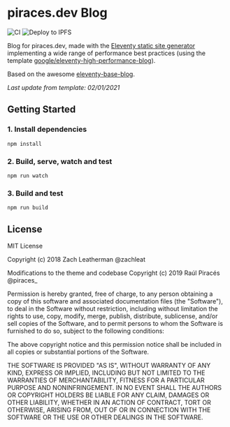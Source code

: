 # piraces.dev Blog

![CI](https://github.com/piraces/blog/workflows/CI/badge.svg)
![Deploy to IPFS](https://github.com/piraces/blog/workflows/Deploy%20to%20IPFS/badge.svg)

Blog for piraces.dev, made with the [Eleventy static site generator](https://www.11ty.dev/) implementing a wide range of performance best practices (using the template [google/eleventy-high-performance-blog](https://github.com/google/eleventy-high-performance-blog)).

Based on the awesome [eleventy-base-blog](https://github.com/11ty/eleventy-base-blog).

*Last update from template: 02/01/2021*

## Getting Started

### 1. Install dependencies

```
npm install
```

### 2. Build, serve, watch and test
```
npm run watch
```

### 3. Build and test
```
npm run build
```

## License

MIT License

Copyright (c) 2018 Zach Leatherman @zachleat

Modifications to the theme and codebase Copyright (c) 2019 Raúl Piracés @piraces_

Permission is hereby granted, free of charge, to any person obtaining a copy
of this software and associated documentation files (the "Software"), to deal
in the Software without restriction, including without limitation the rights
to use, copy, modify, merge, publish, distribute, sublicense, and/or sell
copies of the Software, and to permit persons to whom the Software is
furnished to do so, subject to the following conditions:

The above copyright notice and this permission notice shall be included in all
copies or substantial portions of the Software.

THE SOFTWARE IS PROVIDED "AS IS", WITHOUT WARRANTY OF ANY KIND, EXPRESS OR
IMPLIED, INCLUDING BUT NOT LIMITED TO THE WARRANTIES OF MERCHANTABILITY,
FITNESS FOR A PARTICULAR PURPOSE AND NONINFRINGEMENT. IN NO EVENT SHALL THE
AUTHORS OR COPYRIGHT HOLDERS BE LIABLE FOR ANY CLAIM, DAMAGES OR OTHER
LIABILITY, WHETHER IN AN ACTION OF CONTRACT, TORT OR OTHERWISE, ARISING FROM,
OUT OF OR IN CONNECTION WITH THE SOFTWARE OR THE USE OR OTHER DEALINGS IN THE
SOFTWARE.
